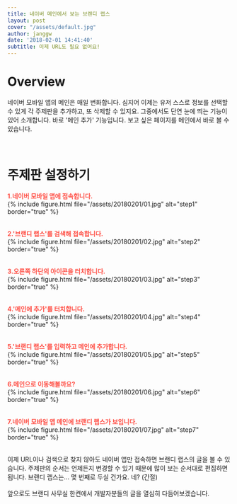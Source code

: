 ```yaml
---
title: 네이버 메인에서 보는 브랜디 랩스
layout: post
cover: "/assets/default.jpg"
author: janggw
date: '2018-02-01 14:41:40'
subtitle: 이제 URL도 필요 없어요!
---
```


# Overview
네이버 모바일 앱의 메인은 매일 변화합니다. 심지어 이제는 유저 스스로 정보를 선택할 수 있게 각 주제판을 추가하고, 또 삭제할 수 있지요. 그중에서도 단연 눈에 띄는 기능이 있어 소개합니다. 바로 '메인 추가' 기능입니다. 보고 싶은 페이지를 메인에서 바로 볼 수 있습니다.<br><br><br>

# 주제판 설정하기
<b><font color="ff4c42">1.네이버 모바일 앱에 접속합니다. </font></b><br>
{% include figure.html file="/assets/20180201/01.jpg" alt="step1" border="true" %}<br><br>

<b><font color="ff4c42">2.'브랜디 랩스'를 검색해 접속합니다.</font></b><br>
{% include figure.html file="/assets/20180201/02.jpg" alt="step2" border="true" %}<br><br>

<b><font color="ff4c42">3.오른쪽 하단의 아이콘을 터치합니다.</font></b><br>
{% include figure.html file="/assets/20180201/03.jpg" alt="step3" border="true" %}<br><br>

<b><font color="ff4c42">4.'메인에 추가'를 터치합니다.</font></b><br>
{% include figure.html file="/assets/20180201/04.jpg" alt="step4" border="true" %}<br><br>

<b><font color="ff4c42">5.'브랜디 랩스'를 입력하고 메인에 추가합니다.</font></b><br>
{% include figure.html file="/assets/20180201/05.jpg" alt="step5" border="true" %}<br><br>

<b><font color="ff4c42">6.메인으로 이동해볼까요?</font></b><br>
{% include figure.html file="/assets/20180201/06.jpg" alt="step6" border="true" %}<br><br>

<b><font color="ff4c42">7.네이버 모바일 앱 메인에 브랜디 랩스가 보입니다.</font></b><br>
{% include figure.html file="/assets/20180201/07.jpg" alt="step7" border="true" %}<br><br>

이제 URL이나 검색으로 찾지 않아도 네이버 앱만 접속하면 브랜디 랩스의 글을 볼 수 있습니다. 주제판의 순서는 언제든지 변경할 수 있기 때문에 많이 보는 순서대로 편집하면 됩니다. 브랜디 랩스는... 몇 번째로 두실 건가요. 네? (간절) <br><br> 앞으로도 브랜디 사무실 한켠에서 개발자분들의 글을 열심히 다듬어보겠습니다. <br><br>
